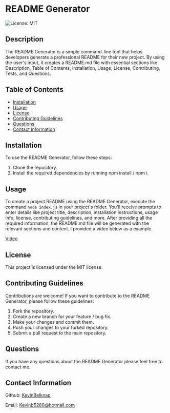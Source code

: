 # README Generator
![License: MIT](https://img.shields.io/badge/License-MIT-yellow.svg)

## Description

The README Generator is a simple command-line tool that helps developers generate a professional README for their new project. By using the user's input, it creates a README.md file with essential sections like Description, Table of Contents, Installation, Usage, License, Contributing, Tests, and Questions.

## Table of Contents

* [Installation](#installation)
* [Usage](#usage)
* [License](#license)
* [Contributing Guidelines](#contributing-guidelines)
* [Questions](#questions)
* [Contact Information](#contact-information)


## Installation

To use the README Generator, follow these steps:

1. Clone the repository.
2. Install the required dependencies by running npm install / npm i. 

## Usage

To create a project README using the README Generator, execute the command `node index.js` in your project's folder. You'll receive prompts to enter details like project title, description, installation instructions, usage info, license, contributing guidelines, and more. After providing all the required information, the README.md file will be generated with the relevant sections and content. I provided a video below as a example.

[Video](https://github.com/KevinBelknap/ReadMe-generator/assets/128446838/409c27e4-d1b4-459e-8917-cdb5685bbaa7)



## License

This project is licensed under the MIT license.


## Contributing Guidelines

Contributions are welcome! If you want to contribute to the README Generator, please follow these guidelines:

1. Fork the repository.
2. Create a new branch for your feature / bug fix.
3. Make your changes and commit them.
4. Push your changes to your forked repository.
5. Submit a pull request to the main repository.

## Questions

If you have any questions about the README Generator please feel free to contact me.

## Contact Information

Github: [KevinBelknap](https://github.com/KevinBelknap)  

Email: [Kevinb5280@hotmail.com](Kevinb5280@hotmail.com)




